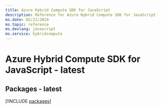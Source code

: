 ```yaml
---
title: Azure Hybrid Compute SDK for JavaScript
description: Reference for Azure Hybrid Compute SDK for JavaScript
ms.date: 02/21/2024
ms.topic: reference
ms.devlang: javascript
ms.service: hybridcompute
---
```

# Azure Hybrid Compute SDK for JavaScript - latest
## Packages - latest
[!INCLUDE [packages](hybrid-compute-index.md)]